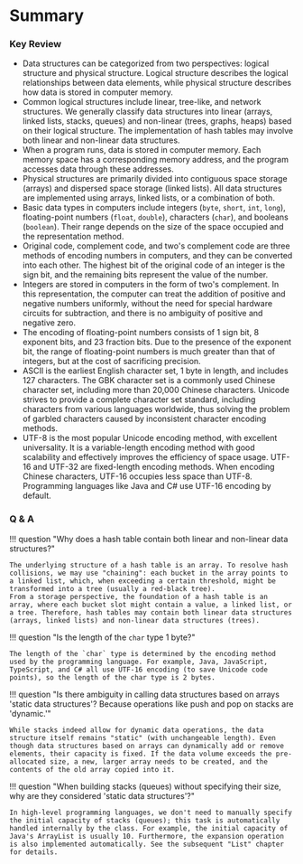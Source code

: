 # Summary

### Key Review

- Data structures can be categorized from two perspectives: logical structure and physical structure. Logical structure describes the logical relationships between data elements, while physical structure describes how data is stored in computer memory.
- Common logical structures include linear, tree-like, and network structures. We generally classify data structures into linear (arrays, linked lists, stacks, queues) and non-linear (trees, graphs, heaps) based on their logical structure. The implementation of hash tables may involve both linear and non-linear data structures.
- When a program runs, data is stored in computer memory. Each memory space has a corresponding memory address, and the program accesses data through these addresses.
- Physical structures are primarily divided into contiguous space storage (arrays) and dispersed space storage (linked lists). All data structures are implemented using arrays, linked lists, or a combination of both.
- Basic data types in computers include integers (`byte`, `short`, `int`, `long`), floating-point numbers (`float`, `double`), characters (`char`), and booleans (`boolean`). Their range depends on the size of the space occupied and the representation method.
- Original code, complement code, and two's complement code are three methods of encoding numbers in computers, and they can be converted into each other. The highest bit of the original code of an integer is the sign bit, and the remaining bits represent the value of the number.
- Integers are stored in computers in the form of two's complement. In this representation, the computer can treat the addition of positive and negative numbers uniformly, without the need for special hardware circuits for subtraction, and there is no ambiguity of positive and negative zero.
- The encoding of floating-point numbers consists of 1 sign bit, 8 exponent bits, and 23 fraction bits. Due to the presence of the exponent bit, the range of floating-point numbers is much greater than that of integers, but at the cost of sacrificing precision.
- ASCII is the earliest English character set, 1 byte in length, and includes 127 characters. The GBK character set is a commonly used Chinese character set, including more than 20,000 Chinese characters. Unicode strives to provide a complete character set standard, including characters from various languages worldwide, thus solving the problem of garbled characters caused by inconsistent character encoding methods.
- UTF-8 is the most popular Unicode encoding method, with excellent universality. It is a variable-length encoding method with good scalability and effectively improves the efficiency of space usage. UTF-16 and UTF-32 are fixed-length encoding methods. When encoding Chinese characters, UTF-16 occupies less space than UTF-8. Programming languages like Java and C# use UTF-16 encoding by default.

### Q & A

!!! question "Why does a hash table contain both linear and non-linear data structures?"

    The underlying structure of a hash table is an array. To resolve hash collisions, we may use "chaining": each bucket in the array points to a linked list, which, when exceeding a certain threshold, might be transformed into a tree (usually a red-black tree).
    From a storage perspective, the foundation of a hash table is an array, where each bucket slot might contain a value, a linked list, or a tree. Therefore, hash tables may contain both linear data structures (arrays, linked lists) and non-linear data structures (trees).

!!! question "Is the length of the `char` type 1 byte?"

    The length of the `char` type is determined by the encoding method used by the programming language. For example, Java, JavaScript, TypeScript, and C# all use UTF-16 encoding (to save Unicode code points), so the length of the char type is 2 bytes.

!!! question "Is there ambiguity in calling data structures based on arrays 'static data structures'? Because operations like push and pop on stacks are 'dynamic.'"

    While stacks indeed allow for dynamic data operations, the data structure itself remains "static" (with unchangeable length). Even though data structures based on arrays can dynamically add or remove elements, their capacity is fixed. If the data volume exceeds the pre-allocated size, a new, larger array needs to be created, and the contents of the old array copied into it.

!!! question "When building stacks (queues) without specifying their size, why are they considered 'static data structures'?"

    In high-level programming languages, we don't need to manually specify the initial capacity of stacks (queues); this task is automatically handled internally by the class. For example, the initial capacity of Java's ArrayList is usually 10. Furthermore, the expansion operation is also implemented automatically. See the subsequent "List" chapter for details.
